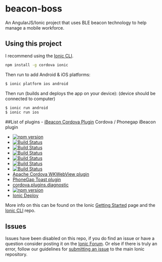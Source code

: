 # beacon-boss
An AngularJS/Ionic project that uses BLE beacon technology to help manage a mobile workforce. 

## Using this project

I recommend using the [Ionic CLI](https://github.com/driftyco/ionic-cli).

```bash
npm install -g cordova ionic
```

Then run to add Android & iOS platforms:

```bash
$ ionic platform ios android
```

Then run (builds and deploys the app on your device):
(device should be connected to computer)

```bash
$ ionic run android
$ ionic run ios
```

##List of plugins
- [iBeacon Cordova Plugin](http://icons.iconarchive.com/icons/artua/mac/128/Bluetooth-icon.png) Cordova / Phonegap iBeacon plugin
- [![npm version](https://badge.fury.io/js/cordova-plugin-app-event.svg)](http://badge.fury.io/js/cordova-plugin-app-event)
- [![Build Status](https://travis-ci.org/apache/cordova-plugin-battery-status.svg?branch=master)](https://travis-ci.org/apache/cordova-plugin-battery-status)
- [![Build Status](https://travis-ci.org/apache/cordova-plugin-console.svg?branch=master)](https://travis-ci.org/apache/cordova-plugin-console)
- [![Build Status](https://travis-ci.org/apache/cordova-plugin-device.svg?branch=master)](https://travis-ci.org/apache/cordova-plugin-device)
- [![Build Status](https://travis-ci.org/apache/cordova-plugin-inappbrowser.svg?branch=master)](https://travis-ci.org/apache/cordova-plugin-inappbrowser)
- [![Build Status](https://travis-ci.org/apache/cordova-plugin-network-information.svg?branch=master)](https://travis-ci.org/apache/cordova-plugin-network-information)
- [![Build Status](https://travis-ci.org/apache/cordova-plugin-splashscreen.svg?branch=master)](https://travis-ci.org/apache/cordova-plugin-splashscreen)
- [Apache Cordova WKWebView plugin](https://github.com/apache/cordova-plugin-wkwebview-engine)
- [PhoneGap Toast plugin](http://www.x-services.nl/phonegap-toast-plugin/796)
- [cordova.plugins.diagnostic](https://www.npmjs.com/package/cordova.plugins.diagnostic)
- [![npm version](https://badge.fury.io/js/de.appplant.cordova.plugin.local-notification.svg)](http://badge.fury.io/js/de.appplant.cordova.plugin.local-notification)
- [Ionic Deploy](http://docs.ionic.io/services/deploy/)

More info on this can be found on the Ionic [Getting Started](http://ionicframework.com/getting-started) page and the [Ionic CLI](https://github.com/driftyco/ionic-cli) repo.

## Issues
Issues have been disabled on this repo, if you do find an issue or have a question consider posting it on the [Ionic Forum](http://forum.ionicframework.com/).  Or else if there is truly an error, follow our guidelines for [submitting an issue](http://ionicframework.com/submit-issue/) to the main Ionic repository.
